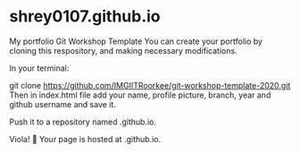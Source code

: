 # shrey0107.github.io
My portfolio
Git Workshop Template
You can create your portfolio by cloning this respository, and making necessary modifications.

In your terminal:

git clone https://github.com/IMGIITRoorkee/git-workshop-template-2020.git
Then in index.html file add your name, profile picture, branch, year and github username and save it.

Push it to a repository named <username>.github.io.

Viola! 🎉 Your page is hosted at <username>.github.io.
